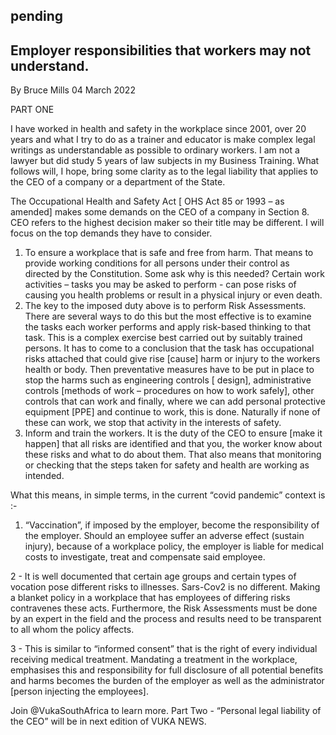 ## pending

## Employer responsibilities that workers may not understand.

By Bruce Mills
04 March 2022

PART ONE

I have worked in health and safety in the workplace since 2001, over 20 years and what I try to do as a trainer and educator is make complex legal writings as understandable as possible to ordinary workers. I am not a lawyer but did study 5 years of law subjects in my Business Training. What follows will, I hope, bring some clarity as to the legal liability that applies to the CEO of a company or a department of the State.

The Occupational Health and Safety Act [ OHS Act 85 or 1993 – as amended] makes some demands on the CEO of a company in Section 8. CEO refers to the highest decision maker so their title may be different. I will focus on the top demands they have to consider.

1. To ensure a workplace that is safe and free from harm. That means to provide working conditions for all persons under their control as directed by the Constitution. Some ask why is this needed? Certain work activities – tasks you may be asked to perform - can pose risks of causing you health problems or result in a physical injury or even death.
2. The key to the imposed duty above is to perform Risk Assessments. There are several ways to do this but the most effective is to examine the tasks each worker performs and apply risk-based thinking to that task. This is a complex exercise best carried out by suitably trained persons. It has to come to a conclusion that the task has occupational risks attached that could give rise [cause] harm or injury to the workers health or body. Then preventative measures  have to be put in place to stop the harms such as engineering controls [ design], administrative controls [methods of work – procedures on how to work safely], other controls that can work and finally, where we can add personal protective equipment [PPE] and continue to work, this is done. Naturally if none of these can work, we stop that activity in the interests of safety.
3. Inform and train the workers. It is the duty of the CEO to ensure [make it happen] that all risks are identified and that you, the worker know about these risks and what to do about them. That also means that monitoring or checking that the steps taken for safety and health are working as intended.

What this means, in simple terms,  in the current “covid pandemic” context is :-
1. “Vaccination”, if imposed by the employer, become the responsibility of the employer. Should an employee suffer an adverse effect (sustain injury), because of a workplace policy, the employer is liable for medical costs to investigate, treat and compensate said employee.

2 - It is well documented that certain age groups and certain types of vocation pose different risks to illnesses. Sars-Cov2 is no different. Making a blanket policy in a workplace that has employees of differing risks contravenes these acts. Furthermore, the Risk Assessments must be done by an expert in the field and the process and results need to be transparent to all whom the policy affects.

3 - This is similar to “informed consent” that is the right of every individual receiving medical treatment. Mandating a treatment in the workplace, emphasises this and responsibility for full disclosure of all potential benefits and harms becomes the burden of the employer as well as the administrator [person injecting the employees].

Join @VukaSouthAfrica to learn more. 
Part Two - “Personal legal liability of the CEO” will be in next edition of VUKA NEWS.
